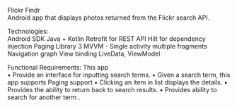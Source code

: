 Flickr Findr  
Android app that displays photos returned from the Flickr search API. 

Technologies:  
Android SDK
Java + Kotlin
Retrofit  for REST API
Hilt for dependency injection
 Paging Library 3
MVVM - Single activity multiple fragments
Navigation graph
View binding
LiveData, ViewModel

Functional Requirements:  This app  
• Provide an interface for inputting search terms. 
• Given a search term, this app supports Paging support 
• Clicking an item in list displays the details. 
• Provides the ability to return back to search results.
• Provides ability to search for another term .


